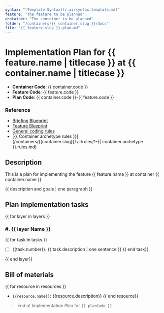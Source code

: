 ```yaml
---
syntax: "[Template Syntax](/.ai/syntax.template.md)"
feature: "The feature to be planned"
container: "The container to be planned"
folder: "/containers/{{ container.slug }}/docs"
file: "{{ feature.slug }}.plan.md"
---
```


# Implementation Plan for {{ feature.name | titlecase }} at {{ container.name | titlecase }}

- **Container Code**: {{ container.code }}
- **Feature Code**: {{ feature.code }}
- **Plan Code**: {{ container.code }}-{{ feature.code }}

<!--
  No code will be generated at this point. Just the steps for generating it.
-->

### Reference

<!--
  Read the following documents to understand the feature and the container.
  Be sure to read the archetype rules to fully understand:
  - The language and framework used
  - The layers of the container
  - The architecture of the container
-->

- [Briefing Blueprint](/docs/briefing.blueprint.md)
- [Feature Blueprint](/docs/{{feature.slug}}.blueprint.md)
- [General coding rules](/containers/{{container.slug}}/.ai/rules/0-code.rules.md)  
- [{{ Container archetype rules }}](/containers/{{container.slug}}/.ai/rules/1-{{ container.archetype }}.rules.md)

## Description  

This is a plan for implementing the feature {{ feature.name }} at container {{ container.name }}.

{{ description and goals | one paragraph }}

## Plan implementation tasks

<!--
Think about the implementation tasks at each layer bottom up.
At this level, the tasks are not detailed. Just the high level steps to be done.
Elaborate two or three different approaches and choose the simplest one.
Add a correlative number for the task, ex: 1, 2
-->

{{ for layer in layers }}

### #. {{ layer Name }}

<!--
  Generate a list of tasks to be done at this layer
-->
{{ for task in tasks }}
- [ ] {{task.number}}. {{ task.description | one sentence }}
{{ end task}}

<!--
  Refine the tasks list at this layer, looking for inconsistencies and dependencies.
  Change numbering to reflect the new order
-->

{{ end layer}}

<!--
  Refine all the generated tasks list looking for potential invalid layer dependencies.
  Change numbering to reflect the new order
-->

## Bill of materials

<!--
Think about the resources needed to implement the feature.
A resource can be :
  - an external dependency
  - configuration or environment files
  - any other data file or service
-->

{{ for resource in resources }}
- `{{resource.name}}`: {{resource.description}}
{{ end resource}}

> End of Implementation Plan for `{{ planCode }}`